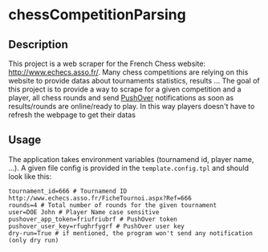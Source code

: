 # chessCompetitionParsing
## Description

This project is a web scraper for the French Chess website: http://www.echecs.asso.fr/. Many chess competitions are relying on this website to provide datas about tournaments statistics, results ...
The goal of this project is to provide a way to scrape for a given competition and a player, all chess rounds and send [PushOver](https://pushover.net/) notifications as soon as results/rounds are online/ready to play. In this way players doesn't have to refresh the webpage to get their datas

## Usage

The application takes environment variables (tournamend id, player name, ...). A given file config is provided in the `template.config.tpl` and should look like this:

```
tournament_id=666 # Tournamend ID http://www.echecs.asso.fr/FicheTournoi.aspx?Ref=666
rounds=4 # Total number of rounds for the given tournament
user=DOE John # Player Name case sensitive
pushover_app_token=friufriubrf # PushOver token
pushover_user_key=rfughrfygrf # PushOver user key
dry-run=True # if mentioned, the program won't send any notification (only dry run)
```